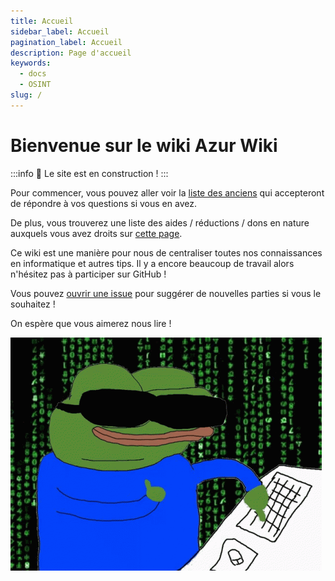 ```yaml
---
title: Accueil
sidebar_label: Accueil
pagination_label: Accueil
description: Page d'accueil
keywords:
  - docs
  - OSINT
slug: /
---
```


# Bienvenue sur le wiki Azur Wiki

:::info 🚧 Le site est en construction !
:::

Pour commencer, vous pouvez aller voir la [liste des anciens](./02-anciens.md) qui accepteront de répondre à vos questions si vous en avez.

De plus, vous trouverez une liste des aides / réductions / dons en nature auxquels vous avez droits sur [cette page](./04-tips.md).

Ce wiki est une manière pour nous de centraliser toutes nos connaissances en informatique et autres tips. Il y a encore beaucoup de travail alors n'hésitez pas à participer sur GitHub !

Vous pouvez [ouvrir une issue](https://github.com/haysberg/azurwiki/issues/new) pour suggérer de nouvelles parties si vous le souhaitez !

On espère que vous aimerez nous lire !

![LE GROS HACKING](hacking_banner.gif)
